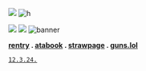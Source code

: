 ![](https://files.catbox.moe/5py9t2.png)
![h](https://komarev.com/ghpvc/?username=johnmarstoned&color=000000)

![](https://files.catbox.moe/ossnln.png)
![](https://files.catbox.moe/aibc90.png)
![banner](https://files.catbox.moe/b5uyst.png)

**[rentry](https://rentry.co/marstoning) . [atabook](https://marston.atabook.org) . [strawpage](https://johnmarstoned.straw.page) . [guns.lol](https://guns.lol/marstoned)**

<code style="color : black">[12.3.24.](https://github.com/exodusinamerica)</code>
